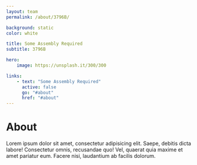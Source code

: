 ```yaml
---
layout: team
permalink: /about/3796B/

background: static
color: white

title: Some Assembly Required
subtitle: 3796B

hero:
    image: https://unsplash.it/300/300

links:
    - text: "Some Assembly Required"
      active: false
      go: "#about"
      href: "#about"
---
```


# About
Lorem ipsum dolor sit amet, consectetur adipisicing elit. Saepe, debitis dicta labore! Consectetur
omnis, recusandae quo! Vel, quaerat quia maxime et amet pariatur eum. Facere nisi, laudantium
ab facilis dolorum.